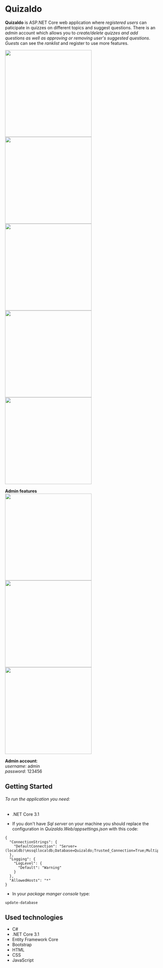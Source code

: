 # Quizaldo
**Quizaldo** is ASP.NET Core web application where *registered users* can paticipate in quizzes on different topics and suggest questions. There is an *admin* account which allows you to *create/delete quizzes and add questions as well as approving or removing user's suggested questions*. *Guests* can see the *ranklist* and register to use more features.

<img src="https://i.postimg.cc/d3W1q2yf/Screenshot-1.png" width="285"/> <img src="https://i.postimg.cc/sDXxTLFC/Screenshot-2.png" width="285"/> <img src="https://i.postimg.cc/Df5mdTMc/Screenshot-3.png" width="285"/> <img src="https://i.postimg.cc/28K6Mxmb/Screenshot-4.png" width="285"/> <img src="https://i.postimg.cc/tg0gCCs9/Screenshot-5.png" width="285"/>

**Admin features**  </br>
<img src="https://i.postimg.cc/28f5MSnm/Screenshot-5.png" width="285"/> <img src="https://i.postimg.cc/VkfksZ7V/Screenshot-6.png" width="285"/> <img src="https://i.postimg.cc/FKjHf5S3/Screenshot-8.png" width="285"/>


**Admin account**: </br>
 *username*: admin <br>  *password*: 123456
## Getting Started

###### To run the application you need:
- .NET Core 3.1 

- If you don't have *Sql server* on your machine you should replace the configuration in *Quizaldo.Web/appsettings.json* with this code:
```
{
  "ConnectionStrings": {
    "DefaultConnection": "Server=(localdb)\mssqllocaldb;Database=Quizaldo;Trusted_Connection=True;MultipleActiveResultSets=true"
  },
  "Logging": {
    "LogLevel": {
      "Default": "Warning"
    }
  },
  "AllowedHosts": "*"
}
```
- In your *package manger console* type: 

```
update-database
```

## Used technologies
- C#
- .NET Core 3.1
- Entity Framework Core
- Bootstrap
- HTML
- CSS
- JavaScript
